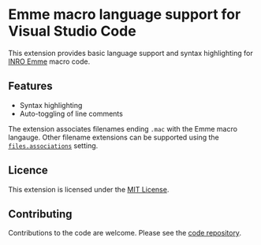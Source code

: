 # Emme macro language support for Visual Studio Code

This extension provides basic language support and syntax highlighting for [INRO Emme](https://www.inrosoftware.com/en/products/emme/) macro code.

## Features

 * Syntax highlighting
 * Auto-toggling of line comments

The extension associates filenames ending `.mac` with the Emme macro langauge. Other filename extensions can be supported using the [`files.associations`](https://code.visualstudio.com/docs/languages/overview) setting.

## Licence

This extension is licensed under the [MIT License](LICENSE.txt).

## Contributing

Contributions to the code are welcome. Please see the [code repository](https://github.com/snipmate/vscode-emme-macro).

